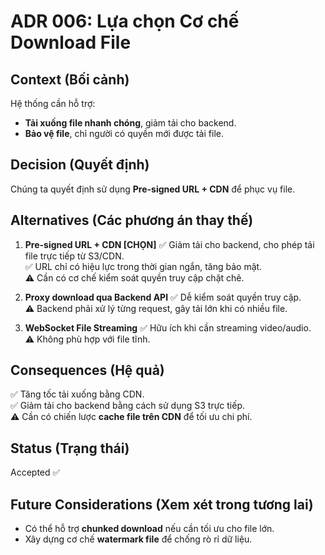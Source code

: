 # ADR 006: Lựa chọn Cơ chế Download File

## Context (Bối cảnh)
Hệ thống cần hỗ trợ:
  - **Tải xuống file nhanh chóng**, giảm tải cho backend.
  - **Bảo vệ file**, chỉ người có quyền mới được tải file.

## Decision (Quyết định)
Chúng ta quyết định sử dụng **Pre-signed URL + CDN** để phục vụ file.

## Alternatives (Các phương án thay thế)
1. **Pre-signed URL + CDN [CHỌN]**
  ✅ Giảm tải cho backend, cho phép tải file trực tiếp từ S3/CDN.  
  ✅ URL chỉ có hiệu lực trong thời gian ngắn, tăng bảo mật.  
  ⚠ Cần có cơ chế kiểm soát quyền truy cập chặt chẽ.  

2. **Proxy download qua Backend API**
  ✅ Dễ kiểm soát quyền truy cập.  
  ⚠ Backend phải xử lý từng request, gây tải lớn khi có nhiều file.  

3. **WebSocket File Streaming**
  ✅ Hữu ích khi cần streaming video/audio.  
  ⚠ Không phù hợp với file tĩnh.  

## Consequences (Hệ quả)
  ✅ Tăng tốc tải xuống bằng CDN.  
  ✅ Giảm tải cho backend bằng cách sử dụng S3 trực tiếp.  
  ⚠ Cần có chiến lược **cache file trên CDN** để tối ưu chi phí.  

## Status (Trạng thái)
Accepted ✅  

## Future Considerations (Xem xét trong tương lai)
  - Có thể hỗ trợ **chunked download** nếu cần tối ưu cho file lớn.  
  - Xây dựng cơ chế **watermark file** để chống rò rỉ dữ liệu.  
